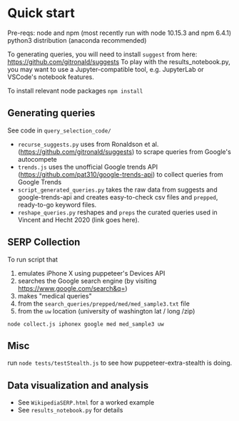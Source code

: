 # Quick start
Pre-reqs:
node and npm (most recently run with node 10.15.3 and npm 6.4.1)
python3 distribution (anaconda recommended)

To generating queries, you will need to install `suggest` from here: https://github.com/gitronald/suggests
To play with the results_notebook.py, you may want to use a Jupyter-compatible tool, e.g. JupyterLab or VSCode's notebook features.

To install relevant node packages
`npm install`

## Generating queries
See code in `query_selection_code/`
* `recurse_suggests.py` uses from Ronaldson et al. (https://github.com/gitronald/suggests) to scrape queries from Google's autocompete
* `trends.js` uses the unofficial Google trends API (https://github.com/pat310/google-trends-api) to collect queries from Google Trends
* `script_generated_queries.py` takes the raw data from suggests and google-trends-api and creates easy-to-check csv files and `prepped`, ready-to-go keyword files.
* `reshape_queries.py` reshapes and `preps` the curated queries used in Vincent and Hecht 2020 (link goes here). 

## SERP Collection
To run script that
1) emulates iPhone X using puppeteer's Devices API
2) searches the Google search engine (by visiting https://www.google.com/search&q=)
3) makes "medical queries"
4) from the `search_queries/prepped/med/med_sample3.txt` file
5) from the `uw` location (university of washington lat / long /zip)

`node collect.js iphonex google med med_sample3 uw`


## Misc
run `node tests/testStealth.js` to see how puppeteer-extra-stealth is doing.


## Data visualization and analysis
* See `WikipediaSERP.html` for a worked example
* See `results_notebook.py` for details